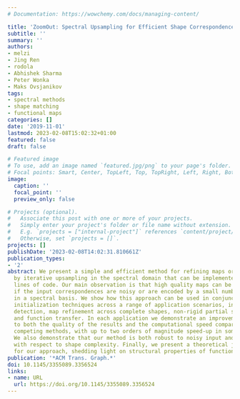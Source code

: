 ```yaml
---
# Documentation: https://wowchemy.com/docs/managing-content/

title: 'ZoomOut: Spectral Upsampling for Efficient Shape Correspondence'
subtitle: ''
summary: ''
authors:
- melzi
- Jing Ren
- rodola
- Abhishek Sharma
- Peter Wonka
- Maks Ovsjanikov
tags:
- spectral methods
- shape matching
- functional maps
categories: []
date: '2019-11-01'
lastmod: 2023-02-08T15:02:32+01:00
featured: false
draft: false

# Featured image
# To use, add an image named `featured.jpg/png` to your page's folder.
# Focal points: Smart, Center, TopLeft, Top, TopRight, Left, Right, BottomLeft, Bottom, BottomRight.
image:
  caption: ''
  focal_point: ''
  preview_only: false

# Projects (optional).
#   Associate this post with one or more of your projects.
#   Simply enter your project's folder or file name without extension.
#   E.g. `projects = ["internal-project"]` references `content/project/deep-learning/index.md`.
#   Otherwise, set `projects = []`.
projects: []
publishDate: '2023-02-08T14:02:31.810661Z'
publication_types:
- '2'
abstract: We present a simple and efficient method for refining maps or correspondences
  by iterative upsampling in the spectral domain that can be implemented in a few
  lines of code. Our main observation is that high quality maps can be obtained even
  if the input correspondences are noisy or are encoded by a small number of coefficients
  in a spectral basis. We show how this approach can be used in conjunction with existing
  initialization techniques across a range of application scenarios, including symmetry
  detection, map refinement across complete shapes, non-rigid partial shape matching
  and function transfer. In each application we demonstrate an improvement with respect
  to both the quality of the results and the computational speed compared to the best
  competing methods, with up to two orders of magnitude speed-up in some applications.
  We also demonstrate that our method is both robust to noisy input and is scalable
  with respect to shape complexity. Finally, we present a theoretical justification
  for our approach, shedding light on structural properties of functional maps.
publication: '*ACM Trans. Graph.*'
doi: 10.1145/3355089.3356524
links:
- name: URL
  url: https://doi.org/10.1145/3355089.3356524
---
```

